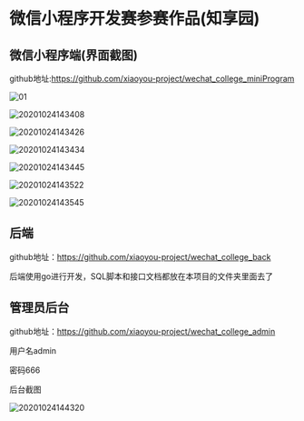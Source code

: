 # 微信小程序开发赛参赛作品(知享园)

## 微信小程序端(界面截图)

github地址:https://github.com/xiaoyou-project/wechat_college_miniProgram

![01](./image/01.png)

![20201024143408](./image/20201024143408.png)

![20201024143426](./image/20201024143426.png)

![20201024143434](./image/20201024143434.png)

![20201024143445](./image/20201024143445.png)

![20201024143522](./image/20201024143522.png)

![20201024143545](./image/20201024143545.png)

## 后端

github地址：https://github.com/xiaoyou-project/wechat_college_back

后端使用go进行开发，SQL脚本和接口文档都放在本项目的文件夹里面去了



## 管理员后台 

github地址：https://github.com/xiaoyou-project/wechat_college_admin

用户名admin

密码666



后台截图

![20201024144320](./image/20201024144320.png)

